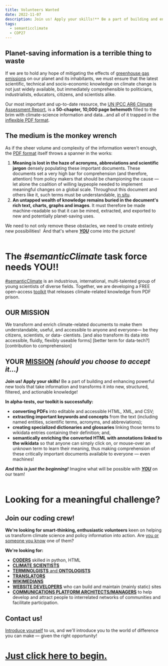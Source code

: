 ```yaml
---
title: Volunteers Wanted
date: 2022-11-07
description: Join us! Apply your skills!** Be a part of building and enhancing powerful new tools that take information and transform it into new, structured, filtered, and actionable knowledge!
tags:
  - semanticclimate
  - COP27
---
```

## Planet-saving information is a terrible thing to waste

If we are to hold any hope of mitigating the effects of [greenhouse gas emissions](https://www.wikidata.org/wiki/Q112192791) on our planet and its inhabitants, we must ensure that the latest scientific, technical and socio-economic knowledge on climate change is not just widely available, but immediately comprehensible to politicians, industrialists, educators, citizens, and scientists alike.

Our most important and up-to-date resource, the [UN IPCC AR6 Climate Assessment Report](https://www.ipcc.ch/assessment-report/ar6/), is a **50-chapter, 10,000 page behemoth** filled to the brim with climate-science information and data...and all of it trapped in the [inflexible PDF format](https://wiki.c2.com/?PdfSucks).

## **The medium is the monkey wrench**  

As if the sheer volume and complexity of the information weren't enough, the [PDF format](https://wiki.c2.com/?PdfSucks) itself throws a spanner in the works:

1. **Meaning is lost in the haze of acronyms, abbreviations and scientific jargon** densely populating these important documents. These documents set a very high bar for comprehension (and therefore, attention) from policy makers that should be championing the cause — let alone the coalition of willing laypeople needed to implement meaningful changes on a global scale. Throughout this document and others like it, such terms must be understandable, [in situ](https://www.wikidata.org/wiki/Q216681).
2. **An untapped wealth of knowledge remains buried in the document's rich text, charts, graphs and images**. It must therefore be made machine-readable so that it can be mined, extracted, and exported to new and potentially planet-saving uses.

We need to not only remove these obstacles, we need to create entirely new possibilities! 
And that's where <a href="mailto:semanticclimate+volunteer@gmail.com?subject=I want to be a #semanticClimate Volunteer!&body=I want to volunteer for the #semanticClient task force!">***YOU***</a> come into the picture!
<br>
<br>
# The *#semanticClimate* task force needs YOU!!
[#semanticClimate](https://semanticclimate.github.io/p/en/posts/oaweek_getting_started/) is an industrious, international, multi-talented group of young scientists of diverse fields. Together, we are developing a FREE open-access [toolkit](http://www.semantictoolkit.org) that releases climate-related knowledge from PDF prison.

## **OUR** MISSION
We transform and enrich climate-related documents to make them understandable, useful, and accessible to anyone and everyone— be they citizens, scientists, or data- cientists.
[and also transform its data into accessible, fluidly, flexibly useable forms]
[better term for data-tech?]
[contribution to comprehension]


## **YOUR** <a href="mailto:semanticclimate+volunteer@gmail.com?subject=I want to be a #semanticClimate Volunteer!&body=I want to volunteer for the #semanticClient task force!">MISSION</a> *(should you choose to accept it...)*

**Join us! Apply your skills!** Be a part of building and enhancing powerful new tools that take information and transforms it into new, structured, filtered, and actionable knowledge!

**In alpha-tests, our toolkit is successfully:**

- **converting PDFs** into editable and accessible HTML, XML, and CSV;
- **extracting important keywords and concepts** from the text (including named entities, scientific terms, acronyms, and abbreviations); 
- **creating specialized dictionaries and glossaries** linking those terms to wikidata entries containing their definition; and,
- **semantically enriching the converted HTML with annotations linked to the wikidata** so that anyone can simply click on, or mouse-over an unknown term to learn their meaning, thus making comprehension of these critically important documents available to everyone — even machines!

***And this is just the beginning!*** Imagine what will be possible with <a href="mailto:semanticclimate+volunteer@gmail.com?subject=I want to be a #semanticClimate Volunteer!&body=I want to volunteer for the #semanticClient task force!">***YOU***</a> on our team!
<br>
<br>
# Looking for a meaningful challenge?

## Join our coding crew!
**We're looking for smart-thinking, enthusiastic volunteers** keen on helping us transform climate science and policy information into action. Are <a href="mailto:semanticclimate+volunteer@gmail.com?subject=I want to be a #semanticClimate Volunteer!&body=I want to volunteer for the #semanticClient task force!">you or someone you know</a> one of them?

**We're looking for:**
-  <a href="mailto:semanticclimate+volunteer@gmail.com?subject=I want to be a #semanticClimate Volunteer!&body=I want to volunteer for the #semanticClient task force!">**CODERS**</a> skilled in python, HTML
-  <a href="mailto:semanticclimate+volunteer@gmail.com?subject=I want to be a #semanticClimate Volunteer!&body=I want to volunteer for the #semanticClient task force!">**CLIMATE SCIENTISTS**</a>
- <a href="mailto:semanticclimate+volunteer@gmail.com?subject=I want to be a #semanticClimate Volunteer!&body=I want to volunteer for the #semanticClient task force!">**TERMINOLGISTS** and **ONTOLOGISTS**</a>
-   <a href="mailto:semanticclimate+volunteer@gmail.com?subject=I want to be a #semanticClimate Volunteer!&body=I want to volunteer for the #semanticClient task force!">**TRANSLATORS**</a>
-  <a href="mailto:semanticclimate+volunteer@gmail.com?subject=I want to be a #semanticClimate Volunteer!&body=I want to volunteer for the #semanticClient task force!"> **WIKIMEDIANS**</a>
-  <a href="mailto:semanticclimate+volunteer@gmail.com?subject=I want to be a #semanticClimate Volunteer!&body=I want to volunteer for the #semanticClient task force!"> **WEBSITE DEVELOPERS**</a> who can build and maintain (mainly static) sites
- <a href="mailto:semanticclimate+volunteer@gmail.com?subject=I want to be a #semanticClimate Volunteer!&body=I want to volunteer for the #semanticClient task force!">**COMMUNICATIONS PLATFORM ARCHITECTS/MANAGERS**</a> to help develop and attract people to interrelated networks of communities and facilitate participation.

## Contact us!

<a href="mailto:semanticclimate+volunteer@gmail.com?subject=I want to be a #semanticClimate Volunteer!&body=I want to volunteer for the #semanticClient task force!">Introduce yourself</a> to us, and we'll introduce you to the world of difference you can make — given the right opportunity!

# <a href="mailto:semanticclimate+volunteer@gmail.com?subject=I want to be a #semanticClimate Volunteer!&body=I want to volunteer for the #semanticClient task force!">**Just click here to begin.**</a>
